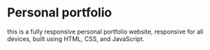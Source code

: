 # Personal portfolio

this is a fully responsive personal portfolio website, responsive for all devices, built using HTML, CSS, and JavaScript.
